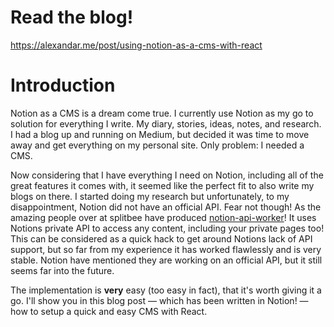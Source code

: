# Read the blog!

https://alexandar.me/post/using-notion-as-a-cms-with-react

# Introduction

Notion as a CMS is a dream come true. I currently use Notion as my go to solution for everything I write. My diary, stories, ideas, notes, and research. I had a blog up and running on Medium, but decided it was time to move away and get everything on my personal site. Only problem: I needed a CMS. 

Now considering that I have everything I need on Notion, including all of the great features it comes with, it seemed like the perfect fit to also write my blogs on there. I started doing my research but unfortunately, to my disappointment, Notion did not have an official API.  Fear not though! As the amazing people over at splitbee have produced [notion-api-worker](https://github.com/splitbee/notion-api-worker)! It uses Notions private API to access any content, including your private pages too! This can be considered as a quick hack to get around Notions lack of API support, but so far from my experience it has worked flawlessly and is very stable. Notion have mentioned they are working on an official API, but it still seems far into the future.

The implementation is **very** easy (too easy in fact), that it's worth giving it a go. I'll show you in this blog post — which has been written in Notion! — how to setup a quick and easy CMS with React. 

